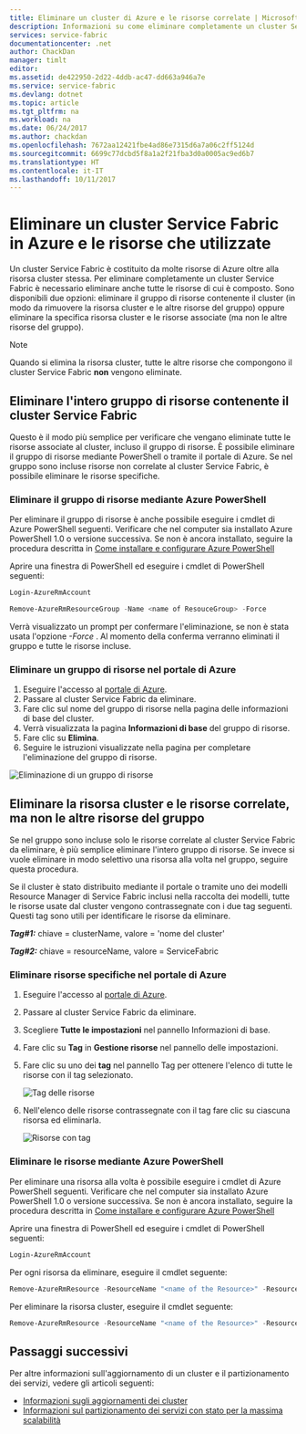 ```yaml
---
title: Eliminare un cluster di Azure e le risorse correlate | Microsoft Docs
description: Informazioni su come eliminare completamente un cluster Service Fabric rimuovendo il gruppo di risorse contenente il cluster o rimuovendo le risorse in modo selettivo.
services: service-fabric
documentationcenter: .net
author: ChackDan
manager: timlt
editor: 
ms.assetid: de422950-2d22-4ddb-ac47-dd663a946a7e
ms.service: service-fabric
ms.devlang: dotnet
ms.topic: article
ms.tgt_pltfrm: na
ms.workload: na
ms.date: 06/24/2017
ms.author: chackdan
ms.openlocfilehash: 7672aa12421fbe4ad86e7315d6a7a06c2ff5124d
ms.sourcegitcommit: 6699c77dcbd5f8a1a2f21fba3d0a0005ac9ed6b7
ms.translationtype: HT
ms.contentlocale: it-IT
ms.lasthandoff: 10/11/2017
---
```

# <a name="delete-a-service-fabric-cluster-on-azure-and-the-resources-it-uses"></a>Eliminare un cluster Service Fabric in Azure e le risorse che utilizzate
Un cluster Service Fabric è costituito da molte risorse di Azure oltre alla risorsa cluster stessa. Per eliminare completamente un cluster Service Fabric è necessario eliminare anche tutte le risorse di cui è composto.
Sono disponibili due opzioni: eliminare il gruppo di risorse contenente il cluster (in modo da rimuovere la risorsa cluster e le altre risorse del gruppo) oppure eliminare la specifica risorsa cluster e le risorse associate (ma non le altre risorse del gruppo).

> [!NOTE]
> Quando si elimina la risorsa cluster, tutte le altre risorse che compongono il cluster Service Fabric **non** vengono eliminate.
> 
> 

## <a name="delete-the-entire-resource-group-rg-that-the-service-fabric-cluster-is-in"></a>Eliminare l'intero gruppo di risorse contenente il cluster Service Fabric
Questo è il modo più semplice per verificare che vengano eliminate tutte le risorse associate al cluster, incluso il gruppo di risorse. È possibile eliminare il gruppo di risorse mediante PowerShell o tramite il portale di Azure. Se nel gruppo sono incluse risorse non correlate al cluster Service Fabric, è possibile eliminare le risorse specifiche.

### <a name="delete-the-resource-group-using-azure-powershell"></a>Eliminare il gruppo di risorse mediante Azure PowerShell
Per eliminare il gruppo di risorse è anche possibile eseguire i cmdlet di Azure PowerShell seguenti. Verificare che nel computer sia installato Azure PowerShell 1.0 o versione successiva. Se non è ancora installato, seguire la procedura descritta in [Come installare e configurare Azure PowerShell](/powershell/azure/overview)

Aprire una finestra di PowerShell ed eseguire i cmdlet di PowerShell seguenti:

```powershell
Login-AzureRmAccount

Remove-AzureRmResourceGroup -Name <name of ResouceGroup> -Force
```

Verrà visualizzato un prompt per confermare l'eliminazione, se non è stata usata l'opzione *-Force* . Al momento della conferma verranno eliminati il gruppo e tutte le risorse incluse.

### <a name="delete-a-resource-group-in-the-azure-portal"></a>Eliminare un gruppo di risorse nel portale di Azure
1. Eseguire l'accesso al [portale di Azure](https://portal.azure.com).
2. Passare al cluster Service Fabric da eliminare.
3. Fare clic sul nome del gruppo di risorse nella pagina delle informazioni di base del cluster.
4. Verrà visualizzata la pagina **Informazioni di base** del gruppo di risorse.
5. Fare clic su **Elimina**.
6. Seguire le istruzioni visualizzate nella pagina per completare l'eliminazione del gruppo di risorse.

![Eliminazione di un gruppo di risorse][ResourceGroupDelete]

## <a name="delete-the-cluster-resource-and-the-resources-it-uses-but-not-other-resources-in-the-resource-group"></a>Eliminare la risorsa cluster e le risorse correlate, ma non le altre risorse del gruppo
Se nel gruppo sono incluse solo le risorse correlate al cluster Service Fabric da eliminare, è più semplice eliminare l'intero gruppo di risorse. Se invece si vuole eliminare in modo selettivo una risorsa alla volta nel gruppo, seguire questa procedura.

Se il cluster è stato distribuito mediante il portale o tramite uno dei modelli Resource Manager di Service Fabric inclusi nella raccolta dei modelli, tutte le risorse usate dal cluster vengono contrassegnate con i due tag seguenti. Questi tag sono utili per identificare le risorse da eliminare.

***Tag#1:*** chiave = clusterName, valore = 'nome del cluster'

***Tag#2:*** chiave = resourceName, valore = ServiceFabric

### <a name="delete-specific-resources-in-the-azure-portal"></a>Eliminare risorse specifiche nel portale di Azure
1. Eseguire l'accesso al [portale di Azure](https://portal.azure.com).
2. Passare al cluster Service Fabric da eliminare.
3. Scegliere **Tutte le impostazioni** nel pannello Informazioni di base.
4. Fare clic su **Tag** in **Gestione risorse** nel pannello delle impostazioni.
5. Fare clic su uno dei **tag** nel pannello Tag per ottenere l'elenco di tutte le risorse con il tag selezionato.
   
    ![Tag delle risorse][ResourceTags]
6. Nell'elenco delle risorse contrassegnate con il tag fare clic su ciascuna risorsa ed eliminarla.
   
    ![Risorse con tag][TaggedResources]

### <a name="delete-the-resources-using-azure-powershell"></a>Eliminare le risorse mediante Azure PowerShell
Per eliminare una risorsa alla volta è possibile eseguire i cmdlet di Azure PowerShell seguenti. Verificare che nel computer sia installato Azure PowerShell 1.0 o versione successiva. Se non è ancora installato, seguire la procedura descritta in [Come installare e configurare Azure PowerShell](/powershell/azure/overview)

Aprire una finestra di PowerShell ed eseguire i cmdlet di PowerShell seguenti:

```powershell
Login-AzureRmAccount
```
Per ogni risorsa da eliminare, eseguire il cmdlet seguente:

```powershell
Remove-AzureRmResource -ResourceName "<name of the Resource>" -ResourceType "<Resource Type>" -ResourceGroupName "<name of the resource group>" -Force
```

Per eliminare la risorsa cluster, eseguire il cmdlet seguente:

```powershell
Remove-AzureRmResource -ResourceName "<name of the Resource>" -ResourceType "Microsoft.ServiceFabric/clusters" -ResourceGroupName "<name of the resource group>" -Force
```

## <a name="next-steps"></a>Passaggi successivi
Per altre informazioni sull'aggiornamento di un cluster e il partizionamento dei servizi, vedere gli articoli seguenti:

* [Informazioni sugli aggiornamenti dei cluster](service-fabric-cluster-upgrade.md)
* [Informazioni sul partizionamento dei servizi con stato per la massima scalabilità](service-fabric-concepts-partitioning.md)

<!--Image references-->
[ResourceGroupDelete]: ./media/service-fabric-cluster-delete/ResourceGroupDelete.PNG

[ResourceTags]: ./media/service-fabric-cluster-delete/ResourceTags.png

[TaggedResources]: ./media/service-fabric-cluster-delete/TaggedResources.PNG
